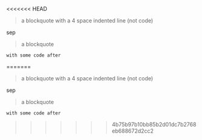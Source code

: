 <<<<<<< HEAD
> a blockquote
    with a 4 space indented line (not code)

sep

> a blockquote

    with some code after
=======
> a blockquote
    with a 4 space indented line (not code)

sep

> a blockquote

    with some code after
>>>>>>> 4b75b97b10bb85b2d01dc7b2768eb688672d2cc2
